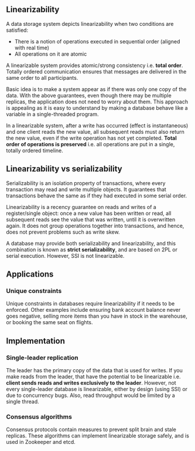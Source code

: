 ## Linearizability

A data storage system depicts linearizability when two conditions are satisfied:

- There is a notion of operations executed in sequential order (aligned with real time)
- All operations on it are atomic

A linearizable system provides atomic/strong consistency i.e. **total order**. Totally ordered communication ensures that messages are delivered in the same order to all participants.

Basic idea is to make a system appear as if there was only one copy of the data. With the above guarantees, even though there may be multiple replicas, the application does not need to worry about them. This approach is appealing as it is easy to understand by making a database behave like a variable in a single-threaded program.

In a linearizable system, after a write has occurred (effect is instantaneous) and one client reads the new value, all subsequent reads must also return the new value, even if the write operation has not yet completed. **Total order of operations is preserved** i.e. all operations are put in a single, totally ordered timeline.

## Linearizability vs serializability

Serializability is an isolation property of transactions, where every transaction may read and write multiple objects. It guarantees that transactions behave the same as if they had executed in some serial order.

Linearizability is a recency guarantee on reads and writes of a register/single object: once a new value has been written or read, all subsequent reads see the value that was written, until it is overwritten again. It does not group operations together into transactions, and hence, does not prevent problems such as write skew.

A database may provide both serializability and linearizability, and this combination is known as **strict serializability**, and are based on 2PL or serial execution. However, SSI is not linearizable.

## Applications

### Unique constraints

Unique constraints in databases require linearizability if it needs to be enforced. Other examples include ensuring bank account balance never goes negative, selling more items than you have in stock in the warehouse, or booking the same seat on flights.

## Implementation

### Single-leader replication

The leader has the primary copy of the data that is used for writes. If you make reads from the leader, that have the potential to be linearizable i.e. **client sends reads and writes exclusively to the leader**. However, not every single-leader database is linearizable, either by design (using SSI) or due to concurrency bugs. Also, read throughput would be limited by a single thread.

### Consensus algorithms

Consensus protocols contain measures to prevent split brain and stale replicas. These algorithms can implement linearizable storage safely, and is used in Zookeeper and etcd.
